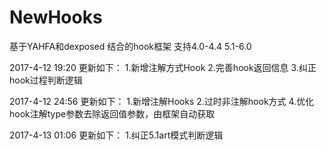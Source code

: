 # NewHooks
基于YAHFA和dexposed 结合的hook框架  支持4.0-4.4  5.1-6.0

2017-4-12 19:20 更新如下：
  1.新增注解方式Hook 
  2.完善hook返回信息 
  3.纠正hook过程判断逻辑

2017-4-12 24:56 更新如下：
  1.新增注解Hooks 
  2.过时非注解hook方式 
  4.优化hook注解type参数去除返回值参数，由框架自动获取

2017-4-13 01:06 更新如下：
  1.纠正5.1art模式判断逻辑
